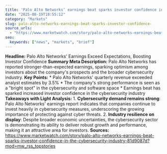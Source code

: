 ```yaml
---
title: 'Palo Alto Networks’ earnings beat sparks investor confidence in the cybersecurity industry'
date: "2025-08-19T18:55:12"
category: "Markets"
slug: palo-alto-networks-earnings-beat-sparks-investor-confidence-
source_urls:
  - "https://www.marketwatch.com/story/palo-alto-networks-earnings-beat-sparks-investor-confidence-in-the-cybersecurity-industry-81d9087d?mod=mw_rss_topstories"
seo:
  keywords: ["news", "markets", "brief"]
---
```

**Headline:** Palo Alto Networks' Earnings Exceed Expectations, Boosting Investor Confidence  **Summary Meta Description:** Palo Alto Networks has reported stronger-than-expected earnings, sparking optimism among investors about the company's prospects and the broader cybersecurity industry.  **Key Points:**  * Palo Alto Networks' quarterly revenue exceeded analyst estimates by 3.5% * The company's strong performance is seen as a "bright spot" in the cybersecurity and software space * Earnings beat has sparked increased investor confidence in the cybersecurity industry  **Takeaways with Light Analysis:**  1. **Cybersecurity demand remains strong**: Palo Alto Networks' earnings report indicates that companies continue to invest heavily in cybersecurity measures, underscoring the growing importance of protecting against cyber threats. 2. **Industry resilience on display**: Despite broader economic uncertainties, the cybersecurity sector is demonstrating its ability to deliver robust growth and performance, making it an attractive area for investors.  **Sources:**  https://www.marketwatch.com/story/palo-alto-networks-earnings-beat-sparks-investor-confidence-in-the-cybersecurity-industry-81d9087d?mod=mw_rss_topstories 
